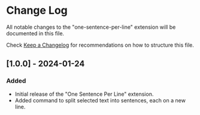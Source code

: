 # Change Log

All notable changes to the "one-sentence-per-line" extension will be documented in this file.

Check [Keep a Changelog](http://keepachangelog.com/) for recommendations on how to structure this file.

## [1.0.0] - 2024-01-24

### Added
- Initial release of the "One Sentence Per Line" extension.
- Added command to split selected text into sentences, each on a new line.

